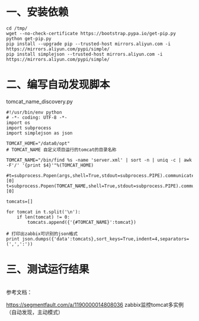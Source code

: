 # 一、安装依赖
```
cd /tmp/
wget --no-check-certificate https://bootstrap.pypa.io/get-pip.py
python get-pip.py
pip install --upgrade pip --trusted-host mirrors.aliyun.com -i https://mirrors.aliyun.com/pypi/simple/
pip install simplejson --trusted-host mirrors.aliyun.com -i https://mirrors.aliyun.com/pypi/simple/  
```
# 二、编写自动发现脚本

tomcat_name_discovery.py

```
#!/usr/bin/env python 
# -*- coding: UTF-8 -*-
import os
import subprocess
import simplejson as json

TOMCAT_HOME="/data0/opt"
# TOMCAT_NAME 自定义项目运行的tomcat的目录名称

TOMCAT_NAME="/bin/find %s -name 'server.xml' | sort -n | uniq -c | awk -F'/' '{print $4}'"%(TOMCAT_HOME)

#t=subprocess.Popen(args,shell=True,stdout=subprocess.PIPE).communicate()[0]
t=subprocess.Popen(TOMCAT_NAME,shell=True,stdout=subprocess.PIPE).communicate()[0]

tomcats=[]

for tomcat in t.split('\n'):
    if len(tomcat) != 0:
        tomcats.append({'{#TOMCAT_NAME}':tomcat})

# 打印出zabbix可识别的json格式
print json.dumps({'data':tomcats},sort_keys=True,indent=4,separators=(',',':'))
```

# 三、测试运行结果
```

```

参考文档：

https://segmentfault.com/a/1190000014808036   zabbix监控tomcat多实例（自动发现，主动模式）

